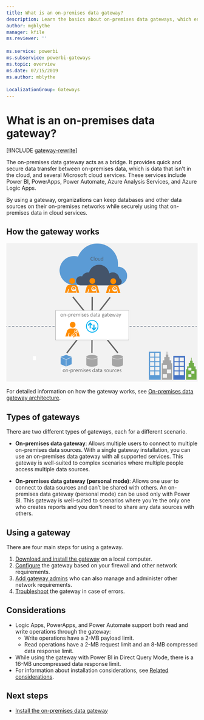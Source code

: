 ```yaml
---
title: What is an on-premises data gateway?
description: Learn the basics about on-premises data gateways, which enable quick and secure data transfer between on-premises data and several Microsoft cloud services.
author: mgblythe
manager: kfile
ms.reviewer: ''

ms.service: powerbi
ms.subservice: powerbi-gateways
ms.topic: overview
ms.date: 07/15/2019
ms.author: mblythe

LocalizationGroup: Gateways
---
```


# What is an on-premises data gateway?

[!INCLUDE [gateway-rewrite](../includes/gateway-rewrite.md)]

The on-premises data gateway acts as a bridge. It provides quick and secure data transfer between on-premises data, which is data that isn't in the cloud, and several Microsoft cloud services. These services include Power BI, PowerApps, Power Automate, Azure Analysis Services, and Azure Logic Apps.

By using a gateway, organizations can keep databases and other data sources on their on-premises networks while securely using that on-premises data in cloud services.

## How the gateway works

![Gateway overview](media/service-gateway-getting-started/on-premises-data-gateway.png)

For detailed information on how the gateway works, see [On-premises data gateway architecture](service-gateway-onprem-indepth.md).

## Types of gateways

There are two different types of gateways, each for a different scenario.

* **On-premises data gateway**: Allows multiple users to connect to multiple on-premises data sources. With a single gateway installation, you can use an on-premises data gateway with all supported services. This gateway is well-suited to complex scenarios where multiple people access multiple data sources.

* **On-premises data gateway (personal mode)**: Allows one user to connect to data sources and can’t be shared with others. An on-premises data gateway (personal mode) can be used only with Power BI. This gateway is well-suited to scenarios where you’re the only one who creates reports and you don't need to share any data sources with others.

## Using a gateway

There are four main steps for using a gateway.

1. [Download and install the gateway](service-gateway-install.md) on a local computer.
1. [Configure](service-gateway-app.md) the gateway based on your firewall and other network requirements.
1. [Add gateway admins](service-gateway-manage.md) who can also manage and administer other network requirements.
1. [Troubleshoot](service-gateway-tshoot.md) the gateway in case of errors.

## Considerations

- Logic Apps, PowerApps, and Power Automate support both read and write operations through the gateway:
  - Write operations have a 2-MB payload limit.
  - Read operations have a 2-MB request limit and an 8-MB compressed data response limit.
- While using the gateway with Power BI in Direct Query Mode, there is a 16-MB uncompressed data response limit.
- For information about installation considerations, see [Related considerations](service-gateway-install.md#related-considerations).

## Next steps

* [Install the on-premises data gateway](service-gateway-install.md)

